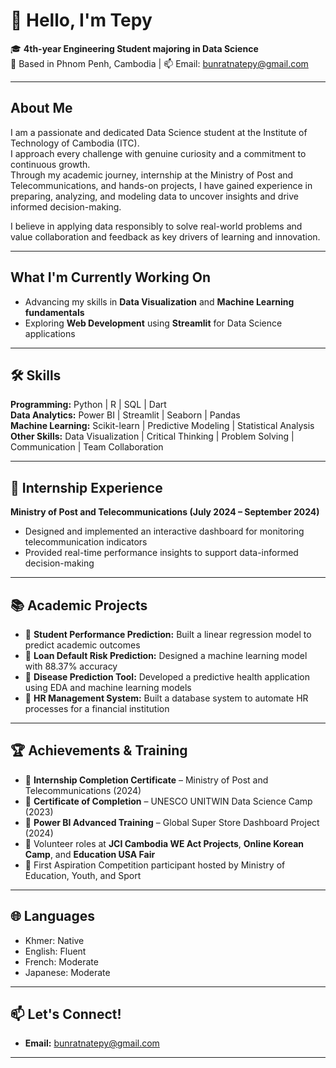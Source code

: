 # 👋 Hello, I'm Tepy

🎓 **4th-year Engineering Student majoring in Data Science**  
📍 Based in Phnom Penh, Cambodia | 📫 Email: bunratnatepy@gmail.com

---

##  About Me
I am a passionate and dedicated Data Science student at the Institute of Technology of Cambodia (ITC).  
I approach every challenge with genuine curiosity and a commitment to continuous growth.  
Through my academic journey, internship at the Ministry of Post and Telecommunications, and hands-on projects, I have gained experience in preparing, analyzing, and modeling data to uncover insights and drive informed decision-making.

I believe in applying data responsibly to solve real-world problems and value collaboration and feedback as key drivers of learning and innovation.

---

##  What I'm Currently Working On
- Advancing my skills in **Data Visualization** and **Machine Learning fundamentals**
- Exploring **Web Development** using **Streamlit** for Data Science applications

---

## 🛠️ Skills
**Programming:** Python | R | SQL | Dart  
**Data Analytics:** Power BI | Streamlit | Seaborn | Pandas  
**Machine Learning:** Scikit-learn | Predictive Modeling | Statistical Analysis  
**Other Skills:** Data Visualization | Critical Thinking | Problem Solving | Communication | Team Collaboration

---

## 🚀 Internship Experience
**Ministry of Post and Telecommunications (July 2024 – September 2024)**  
- Designed and implemented an interactive dashboard for monitoring telecommunication indicators  
- Provided real-time performance insights to support data-informed decision-making

---

## 📚 Academic Projects
- 🎯 **Student Performance Prediction:** Built a linear regression model to predict academic outcomes
- 🎯 **Loan Default Risk Prediction:** Designed a machine learning model with 88.37% accuracy
- 🎯 **Disease Prediction Tool:** Developed a predictive health application using EDA and machine learning models
- 🎯 **HR Management System:** Built a database system to automate HR processes for a financial institution

---

## 🏆 Achievements & Training
- 📜 **Internship Completion Certificate** – Ministry of Post and Telecommunications (2024)
- 📜 **Certificate of Completion** – UNESCO UNITWIN Data Science Camp (2023)
- 📜 **Power BI Advanced Training** – Global Super Store Dashboard Project (2024)
- 🎨 Volunteer roles at **JCI Cambodia WE Act Projects**, **Online Korean Camp**, and **Education USA Fair**
- 🏅 First Aspiration Competition participant hosted by Ministry of Education, Youth, and Sport

---

## 🌐 Languages
- Khmer: Native
- English: Fluent
- French: Moderate
- Japanese: Moderate

---

## 📫 Let's Connect!
- **Email:** [bunratnatepy@gmail.com](mailto:bunratnatepy@gmail.com)

---
